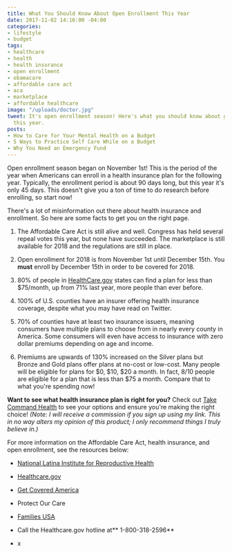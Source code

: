 ```yaml
---
title: What You Should Know About Open Enrollment This Year
date: 2017-11-02 14:16:00 -04:00
categories:
- lifestyle
- budget
tags:
- healthcare
- health
- health insurance
- open enrollment
- obamacare
- affordable care act
- aca
- marketplace
- affordable healthcare
image: "/uploads/doctor.jpg"
tweet: It's open enrollment season! Here's what you should know about getting insurance
  this year.
posts:
- How to Care for Your Mental Health on a Budget
- 5 Ways to Practice Self Care While on a Budget
- Why You Need an Emergency Fund
---
```


Open enrollment season began on November 1st! This is the period of the year when Americans can enroll in a health insurance plan for the following year. Typically, the enrollment period is about 90 days long, but this year it's only 45 days. This doesn't give you a ton of time to do research before enrolling, so start now!

There's a lot of misinformation out there about health insurance and enrollment. So here are some facts to get you on the right page. 

1. The Affordable Care Act is still alive and well. Congress has held several repeal votes this year, but none have succeeded. The marketplace is still available for 2018 and the regulations are still in place.

2. Open enrollment for 2018 is from November 1st until December 15th. You **must** enroll by December 15th in order to be covered for 2018.

3. 80% of people in [HealthCare.gov](http://www.healthcare.gov) states can find a plan for less than $75/month, up from 71% last year, more people than ever before.

4. 100% of U.S. counties have an insurer offering health insurance coverage, despite what you may have read on Twitter.

5. 70% of counties have at least two insurance issuers, meaning consumers have multiple plans to choose from in nearly every county in America. Some consumers will even have access to insurance with zero dollar premiums depending on age and income.

6. Premiums are upwards of 130% increased on the Silver plans but Bronze and Gold plans offer plans at no-cost or low-cost. Many people will be eligible for plans for $0, $10, $20 a month. In fact, 8/10 people are eligible for a plan that is less than $75 a month. Compare that to what you're spending now!

**Want to see what health insurance plan is right for you?** Check out [Take Command Health](https://www.takecommandhealth.com/maggie-germano) to see your options and ensure you're making the right choice! *(Note: I will receive a commission if you sign up using my link. This in no way alters my opinion of this product; I only recommend things I truly believe in.)*

For more information on the Affordable Care Act, health insurance, and open enrollment, see the resources below:

* [National Latina Institute for Reproductive Health](http://www.latinainstitute.org/en/what-we-do/healthcare-access)

* [Healthcare.gov](https://www.healthcare.gov/) 

* [Get Covered America](https://connector.getcoveredamerica.org/en-us/widget/?original=/connector/) 

* Protect Our Care

* [Families USA](http://familiesusa.org/issues/enrollment)

* Call the Healthcare.gov hotline at** 1-800-318-2596**

* x